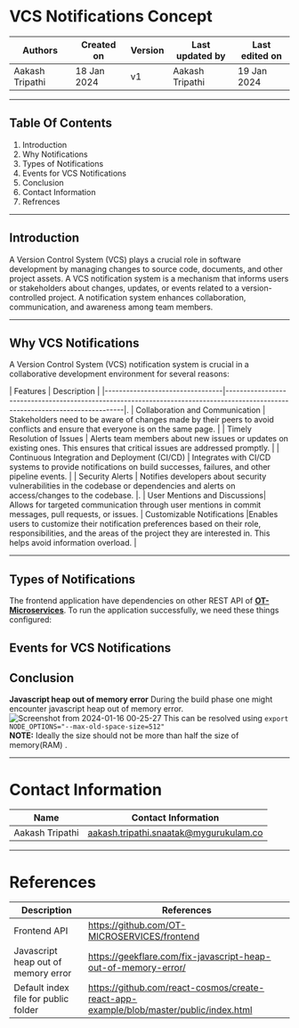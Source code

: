 
# VCS Notifications Concept 

|   Authors        |  Created on   |  Version   | Last updated by | Last edited on |
| -----------------| --------------| -----------|---------------- | -------------- |
| Aakash Tripathi | 18 Jan 2024   |     v1     | Aakash Tripathi | 19 Jan 2024    |
***
## Table Of Contents 
1. Introduction
2. Why Notifications
3. Types of Notifications
4. Events for VCS Notifications
5. Conclusion
6. Contact Information
7. Refrences
***
## Introduction
A Version Control System (VCS) plays a crucial role in software development by managing changes to source code, documents, and other project assets. A VCS notification system is a mechanism that informs users or stakeholders about changes, updates, or events related to a version-controlled project. A notification system enhances collaboration, communication, and awareness among team members. 
***
## Why VCS Notifications
A Version Control System (VCS) notification system is crucial in a collaborative development environment for several reasons:

| Features | Description |
|---------------------------------|-------------------------------------------------------------------------------------------------------------------------------|.
| Collaboration and Communication | Stakeholders need to be aware of changes made by their peers to avoid conflicts and ensure that everyone is on the same page. |
| Timely Resolution of Issues     | Alerts team members about new issues or updates on existing ones. This ensures that critical issues are addressed promptly.   |
| Continuous Integration and Deployment (CI/CD) | Integrates with CI/CD systems to provide notifications on build successes, failures, and other pipeline events. | 
| Security Alerts | Notifies developers about security vulnerabilities in the codebase or dependencies and alerts on access/changes to the codebase.              |.
| User Mentions and Discussions| Allows for targeted communication through user mentions in commit messages, pull requests, or issues. 
| Customizable Notifications |Enables users to customize their notification preferences based on their role, responsibilities, and the areas of the project they are interested in. This helps avoid information overload. |

***
## Types of Notifications 
The frontend application have dependencies on other REST API of **[OT-Microservices](https://github.com/OT-MICROSERVICES)**. To run the application successfully, we need these things configured:

## Events for VCS Notifications 

## Conclusion
**Javascript heap out of memory error**
During the build phase one might encounter javascript heap out of memory error.
![Screenshot from 2024-01-16 00-25-27](https://github.com/avengers-p7/Documentation/assets/156056413/d5202499-699c-496e-a874-7b7662e26c7b)
This can be resolved using `export NODE_OPTIONS="--max-old-space-size=512"`    
**NOTE:** Ideally the size should not be more than half the size of memory(RAM) .

***
# Contact Information

| Name                 | Contact Information                                                                                     
|---------------------------------|------------------------------------------------------------|
| Aakash Tripathi                 |  aakash.tripathi.snaatak@mygurukulam.co
***
# References

|     Description                  | References  
| ---------------------------------| ------------------------------------------------------------------- |
| Frontend API | https://github.com/OT-MICROSERVICES/frontend |
| Javascript heap out of memory error |https://geekflare.com/fix-javascript-heap-out-of-memory-error/ | 
| Default index file for public folder | https://github.com/react-cosmos/create-react-app-example/blob/master/public/index.html |
